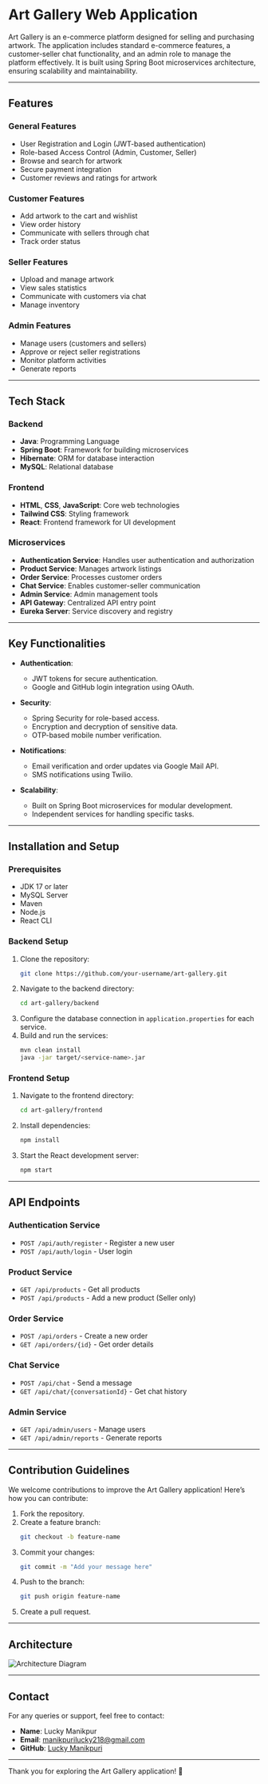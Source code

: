 # Art Gallery Web Application

Art Gallery is an e-commerce platform designed for selling and purchasing artwork. The application includes standard e-commerce features, a customer-seller chat functionality, and an admin role to manage the platform effectively. It is built using Spring Boot microservices architecture, ensuring scalability and maintainability.

---

## Features

### General Features
- User Registration and Login (JWT-based authentication)
- Role-based Access Control (Admin, Customer, Seller)
- Browse and search for artwork
- Secure payment integration
- Customer reviews and ratings for artwork

### Customer Features
- Add artwork to the cart and wishlist
- View order history
- Communicate with sellers through chat
- Track order status

### Seller Features
- Upload and manage artwork
- View sales statistics
- Communicate with customers via chat
- Manage inventory

### Admin Features
- Manage users (customers and sellers)
- Approve or reject seller registrations
- Monitor platform activities
- Generate reports

---

## Tech Stack

### Backend
- **Java**: Programming Language
- **Spring Boot**: Framework for building microservices
- **Hibernate**: ORM for database interaction
- **MySQL**: Relational database

### Frontend
- **HTML**, **CSS**, **JavaScript**: Core web technologies
- **Tailwind CSS**: Styling framework
- **React**: Frontend framework for UI development

### Microservices
- **Authentication Service**: Handles user authentication and authorization
- **Product Service**: Manages artwork listings
- **Order Service**: Processes customer orders
- **Chat Service**: Enables customer-seller communication
- **Admin Service**: Admin management tools
- **API Gateway**: Centralized API entry point
- **Eureka Server**: Service discovery and registry

---

## Key Functionalities

- **Authentication**:
  - JWT tokens for secure authentication.
  - Google and GitHub login integration using OAuth.

- **Security**:
  - Spring Security for role-based access.
  - Encryption and decryption of sensitive data.
  - OTP-based mobile number verification.

- **Notifications**:
  - Email verification and order updates via Google Mail API.
  - SMS notifications using Twilio.

- **Scalability**:
  - Built on Spring Boot microservices for modular development.
  - Independent services for handling specific tasks.

---

## Installation and Setup

### Prerequisites
- JDK 17 or later
- MySQL Server
- Maven
- Node.js
- React CLI

### Backend Setup
1. Clone the repository:
   ```bash
   git clone https://github.com/your-username/art-gallery.git
   ```
2. Navigate to the backend directory:
   ```bash
   cd art-gallery/backend
   ```
3. Configure the database connection in `application.properties` for each service.
4. Build and run the services:
   ```bash
   mvn clean install
   java -jar target/<service-name>.jar
   ```

### Frontend Setup
1. Navigate to the frontend directory:
   ```bash
   cd art-gallery/frontend
   ```
2. Install dependencies:
   ```bash
   npm install
   ```
3. Start the React development server:
   ```bash
   npm start
   ```

---

## API Endpoints

### Authentication Service
- `POST /api/auth/register` - Register a new user
- `POST /api/auth/login` - User login

### Product Service
- `GET /api/products` - Get all products
- `POST /api/products` - Add a new product (Seller only)

### Order Service
- `POST /api/orders` - Create a new order
- `GET /api/orders/{id}` - Get order details

### Chat Service
- `POST /api/chat` - Send a message
- `GET /api/chat/{conversationId}` - Get chat history

### Admin Service
- `GET /api/admin/users` - Manage users
- `GET /api/admin/reports` - Generate reports

---

## Contribution Guidelines

We welcome contributions to improve the Art Gallery application! Here’s how you can contribute:

1. Fork the repository.
2. Create a feature branch:
   ```bash
   git checkout -b feature-name
   ```
3. Commit your changes:
   ```bash
   git commit -m "Add your message here"
   ```
4. Push to the branch:
   ```bash
   git push origin feature-name
   ```
5. Create a pull request.

---

## Architecture

![Architecture Diagram]([https://drive.google.com/uc?id=FILE_ID](https://github.com/lucky001118/Art_Gallery_Web_App/blob/main/ProjectStucturalDiagram/Art_gallery_architecture.drawio.png))

---

## Contact

For any queries or support, feel free to contact:
- **Name**: Lucky Manikpur
- **Email**: manikpurilucky218@gmail.com
- **GitHub**: [Lucky Manikpuri](https://github.com/lucky001118)

---

Thank you for exploring the Art Gallery application! 🌟
